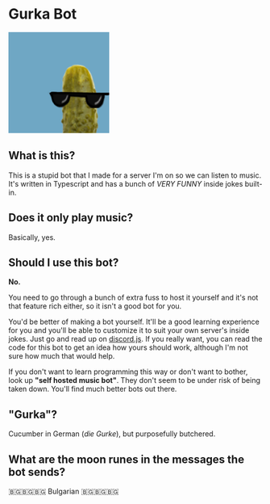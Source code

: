 # Gurka Bot

![The bot's profile pic](./bot-profile-pic.png)

## What is this?

This is a stupid bot that I made for a server I'm on so we can listen to music. It's written in Typescript and has a bunch of _VERY FUNNY_ inside jokes built-in.

## Does it only play music?

Basically, yes.

## Should I use this bot?

**No.**

You need to go through a bunch of extra fuss to host it yourself and it's not that feature rich either, so it isn't a good bot for you.

You'd be better of making a bot yourself. It'll be a good learning experience for you and you'll be able to customize it to suit your own server's inside jokes. Just go and read up on [discord.js](https://discord.js.org/). If you really want, you can read the code for this bot to get an idea how yours should work, although I'm not sure how much that would help.

If you don't want to learn programming this way or don't want to bother, look up **"self hosted music bot"**. They don't seem to be under risk of being taken down. You'll find much better bots out there.

## "Gurka"?

Cucumber in German (_die Gurke_), but purposefully butchered.

## What are the moon runes in the messages the bot sends?

🇧🇬🇧🇬🇧🇬 Bulgarian 🇧🇬🇧🇬🇧🇬
